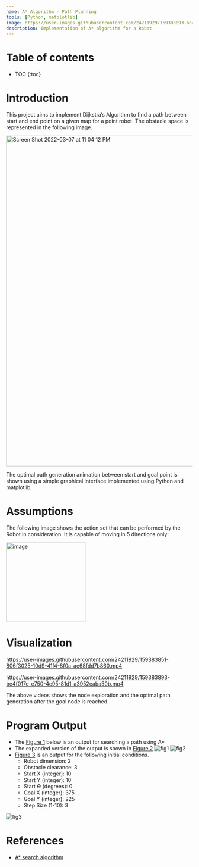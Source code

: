 ```yaml
---
name: A* Algorithm - Path Planning
tools: [Python, matplotlib]
image: https://user-images.githubusercontent.com/24211929/159383893-be4f017e-e750-4c95-81d1-a3952eaba50b.mp4
description: Implementation of A* algorithm for a Robot
---
```


# Table of contents 

* TOC
{:toc}


# Introduction 

This project aims to implement Dijkstra’s Algorithm to find a path between start and end point on a given map for a point robot. 
The obstacle space is represented in the following image.


<img width="889" alt="Screen Shot 2022-03-07 at 11 04 12 PM" src="https://user-images.githubusercontent.com/24211929/157164038-0c720159-7a3e-45ec-85ed-8869977ec686.png">

The optimal path generation animation between start and goal point is shown using a simple graphical interface implemented using Python and matplotlib. 

# Assumptions

The following image shows the action set that can be performed by the Robot in consideration. It is capable of moving in 5 directions only: 

<img width="214" alt="image" src="https://user-images.githubusercontent.com/24211929/159387188-b8116171-10df-4ea6-b3bf-e5c6e9180d4c.png">


# Visualization 

https://user-images.githubusercontent.com/24211929/159383851-806f3025-10d9-41f4-8f0a-ae68fdd7b860.mp4

https://user-images.githubusercontent.com/24211929/159383893-be4f017e-e750-4c95-81d1-a3952eaba50b.mp4

The above videos shows the node exploration and the optimal path generation after the goal node is reached. 

# Program Output

- The [Figure 1](https://user-images.githubusercontent.com/24211929/159389056-93f225ea-fa74-459f-9e20-4b16cae289d6.png) below is an output for searching a path using A*
- The expanded version of the output is shown in [Figure 2](https://user-images.githubusercontent.com/24211929/159389057-849f4d6f-4c67-4656-b1f6-49865181848d.png)
![fig1](https://user-images.githubusercontent.com/24211929/159389056-93f225ea-fa74-459f-9e20-4b16cae289d6.png)
![fig2](https://user-images.githubusercontent.com/24211929/159389057-849f4d6f-4c67-4656-b1f6-49865181848d.png)
- [Figure 3](https://user-images.githubusercontent.com/24211929/159389058-ea8c24bc-f172-4b42-99cf-bfe898cd3322.png) is an output for the following initial conditions.
  - Robot dimension: 2
  - Obstacle clearance: 3
  - Start X (integer): 10
  - Start Y (integer): 10
  - Start ϴ (degrees): 0
  - Goal X (integer): 375
  - Goal Y (integer): 225
  - Step Size (1-10): 3

![fig3](https://user-images.githubusercontent.com/24211929/159389058-ea8c24bc-f172-4b42-99cf-bfe898cd3322.png)


# References

- [A* search algorithm](https://en.wikipedia.org/wiki/A*_search_algorithm)
